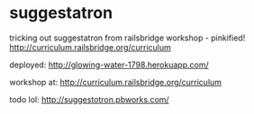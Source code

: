 suggestatron
============

tricking out suggestatron from railsbridge workshop - pinkified! 
http://curriculum.railsbridge.org/curriculum

deployed: http://glowing-water-1798.herokuapp.com/

workshop at: http://curriculum.railsbridge.org/curriculum

todo lol: http://suggestotron.pbworks.com/

